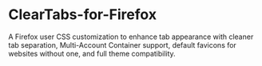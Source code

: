 # ClearTabs-for-Firefox
A Firefox user CSS customization to enhance tab appearance with cleaner tab separation, Multi-Account Container support, default favicons for websites without one, and full theme compatibility.
